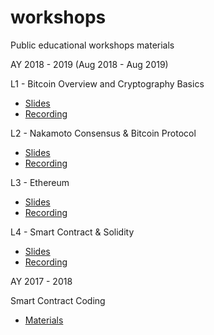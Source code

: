 # workshops
Public educational workshops materials

AY 2018 - 2019 (Aug 2018 - Aug 2019)

L1 - Bitcoin Overview and Cryptography Basics
  - [Slides](http://ntusg-blockchain.github.io/workshops/) 
  - [Recording](http://ntusg-blockchain.github.io/workshops/) 

L2 - Nakamoto Consensus & Bitcoin Protocol
  - [Slides](http://ntusg-blockchain.github.io/workshops/) 
  - [Recording](http://ntusg-blockchain.github.io/workshops/) 

L3 - Ethereum
  - [Slides](http://ntusg-blockchain.github.io/workshops/) 
  - [Recording](http://ntusg-blockchain.github.io/workshops/) 

L4 - Smart Contract & Solidity
  - [Slides](http://ntusg-blockchain.github.io/workshops/) 
  - [Recording](http://ntusg-blockchain.github.io/workshops/) 

AY 2017 - 2018 

Smart Contract Coding
  - [Materials](http://ntusg-blockchain.github.io/workshops/) 

